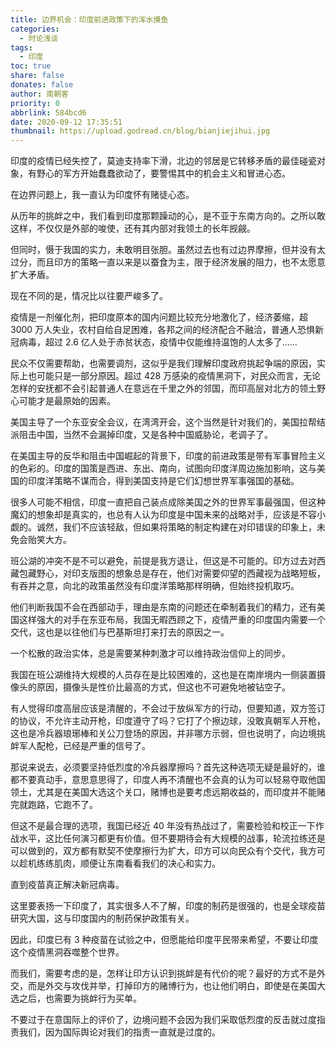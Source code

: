 ```yaml
---
title: 边界机会：印度前进政策下的浑水摸鱼
categories:
  - 时论浅谈
tags:
  - 印度
toc: true
share: false
donates: false
author: 南朝客
priority: 0
abbrlink: 584bcd6
date: 2020-09-12 17:35:51
thumbnail: https://upload.godread.cn/blog/bianjiejihui.jpg
---
```


<div class="description">印度的疫情已经失控了，莫迪支持率下滑，北边的邻居是它转移矛盾的最佳碰瓷对象，有野心的军方开始蠢蠢欲动了，要警惕其中的机会主义和冒进心态。</div>

<!-- more -->

在边界问题上，我一直认为印度怀有赌徒心态。

从历年的挑衅之中，我们看到印度那颗躁动的心，是不亚于东南方向的。之所以敢这样，不仅仅是外部的唆使，还有其内部对我领土的长年觊觎。

但同时，慑于我国的实力，未敢明目张胆。虽然过去也有过边界摩擦，但并没有太过分，而且印方的策略一直以来是以蚕食为主，限于经济发展的阻力，也不太愿意扩大矛盾。

现在不同的是，情况比以往要严峻多了。

疫情是一剂催化剂，把印度原本的国内问题比较充分地激化了，经济萎缩，超 3000 万人失业，农村自给自足困难，各邦之间的经济配合不融洽，普通人恐惧新冠病毒，超过 2.6 亿人处于赤贫状态，疫情中仅能维持温饱的人太多了……

民众不仅需要帮助，也需要调剂，这似乎是我们理解印度政府挑起争端的原因，实际上也可能只是一部分原因。超过 428 万感染的疫情黑洞下，对民众而言，无论怎样的安抚都不会引起普通人在意远在千里之外的邻国，而印高层对北方的领土野心可能才是最原始的因素。

美国主导了一个东亚安全会议，在湾湾开会，这个当然是针对我们的，美国拉帮结派阻击中国，当然不会漏掉印度，又是各种中国威胁论，老调子了。

在美国主导的反华和阻击中国崛起的背景下，印度的前进政策是带有军事冒险主义的色彩的。印度的国策是西进、东出、南向，试图向印度洋周边施加影响，这与美国的印度洋策略不谋而合，得到美国支持是它们幻想世界军事强国的基础。

很多人可能不相信，印度一直把自己装点成除美国之外的世界军事最强国，但这种魔幻的想象却是真实的，也总有人认为印度是中国未来的战略对手，应该是不容小觑的。诚然，我们不应该轻敌，但如果将策略的制定构建在对印错误的印象上，未免会贻笑大方。

班公湖的冲突不是不可以避免，前提是我方退让，但这是不可能的。印方过去对西藏包藏野心，对印支版图的想象总是存在，他们对需要仰望的西藏视为战略短板，有吞并之意，向北的政策虽然没有印度洋策略那样明确，但始终投机取巧。

他们判断我国不会在西部动手，理由是东南的问题还在牵制着我们的精力，还有美国这样强大的对手在东亚布局，我国无暇西顾之下，疫情严重的印度国内需要一个交代，这也是以往他们与巴基斯坦打来打去的原因之一。

一个松散的政治实体，总是需要某种刺激才可以维持政治信仰上的同步。

我国在班公湖维持大规模的人员存在是比较困难的，这也是在南岸境内一侧装置摄像头的原因，摄像头是性价比最高的方式，但这也不可避免地被钻空子。

有人觉得印度高层应该是清醒的，不会过于放纵军方的行动，但要知道，双方签订的协议，不允许主动开枪，印度遵守了吗？它打了个擦边球，没敢真朝军人开枪，这也是冷兵器琅琊棒和关公刀登场的原因，并非哪方示弱，但也说明了，向边境挑衅军人配枪，已经是严重的信号了。

那说来说去，必须要坚持低烈度的冷兵器摩擦吗？首先这种选项无疑是最好的，谁都不要真动手，意思意思得了，印度人再不清醒也不会真的认为可以轻易夺取他国领土，尤其是在美国大选这个关口，赌博也是要考虑远期收益的，而印度并不能赌完就跑路，它跑不了。

但这不是最合理的选项，我国已经近 40 年没有热战过了，需要检验和校正一下作战水平，这比任何演习都更有价值。但不要期待会有大规模的战事，轮流拉练还是可以做到的，双方都有默契不使摩擦行为扩大，印方可以向民众有个交代，我方可以趁机练练肌肉，顺便让东南看看我们的决心和实力。

直到疫苗真正解决新冠病毒。

这里要表扬一下印度了，其实很多人不了解，印度的制药是很强的，也是全球疫苗研究大国，这与印度国内的制药保护政策有关。

因此，印度已有 3 种疫苗在试验之中，但愿能给印度平民带来希望，不要让印度这个疫情黑洞吞噬整个世界。

而我们，需要考虑的是，怎样让印方认识到挑衅是有代价的呢？最好的方式不是外交，而是外交与攻伐并举，打掉印方的赌博行为，也让他们明白，即使是在美国大选之后，也需要为挑衅行为买单。

不要过于在意国际上的评价了，边境问题不会因为我们采取低烈度的反击就过度指责我们，因为国际舆论对我们的指责一直就是过度的。
